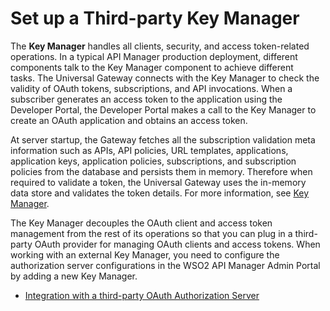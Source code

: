 # Set up a Third-party Key Manager

The **Key Manager** handles all clients, security, and access token-related operations. In a typical API Manager production deployment, different components talk to the Key Manager component to achieve different tasks. The Universal Gateway connects with the Key Manager to check the validity of OAuth tokens, subscriptions, and API invocations. When a subscriber generates an access token to the application using the Developer Portal, the Developer Portal makes a call to the Key Manager to create an OAuth application and obtains an access token. 

At server startup, the Gateway fetches all the subscription validation meta information such as APIs, API policies, URL templates, applications, application keys, application policies, subscriptions, and subscription policies from the database and persists them in memory.
Therefore when required to validate a token, the Universal Gateway uses the in-memory data store and validates the token details. For more information, see [Key Manager]({{base_path}}/get-started/apim-architecture/#key-manager).

The Key Manager decouples the OAuth client and access token management from the rest of its operations so that you can plug in a third-party OAuth provider for managing OAuth clients and access tokens. When working with an external Key Manager, you need to configure the authorization server configurations in the WSO2 API Manager Admin Portal by adding a new Key Manager.

- [Integration with a third-party OAuth Authorization Server]({{base_path}}/administer/key-managers/overview/)
